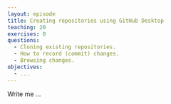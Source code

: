 ```yaml
---
layout: episode
title: Creating repositories using GitHub Desktop
teaching: 20
exercises: 0
questions:
  - Cloning existing repositories.
  - How to record (commit) changes.
  - Browsing changes.
objectives:
  - ...
---
```


Write me ...
